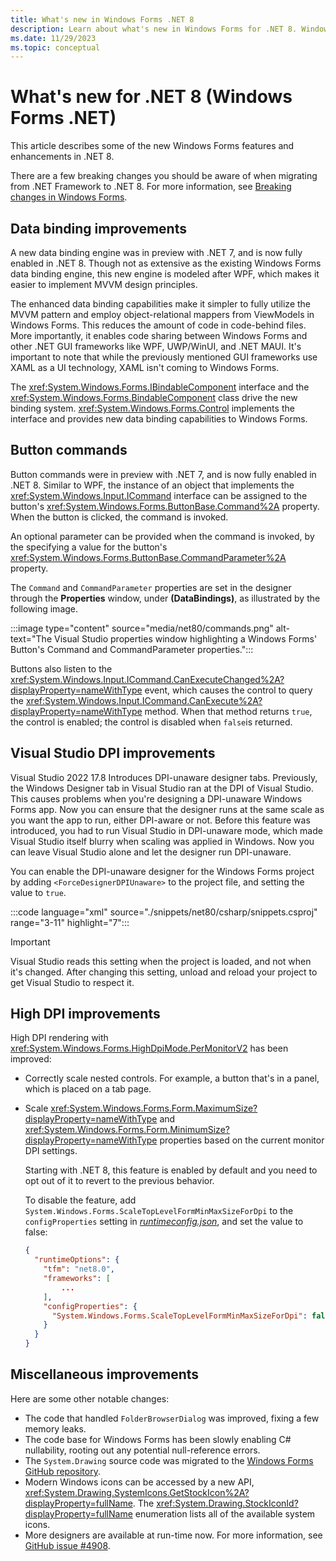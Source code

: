```yaml
---
title: What's new in Windows Forms .NET 8
description: Learn about what's new in Windows Forms for .NET 8. Windows Forms. .NET provides new features and enhancements over .NET 7.
ms.date: 11/29/2023
ms.topic: conceptual
---
```


# What's new for .NET 8 (Windows Forms .NET)

This article describes some of the new Windows Forms features and enhancements in .NET 8.

There are a few breaking changes you should be aware of when migrating from .NET Framework to .NET 8. For more information, see [Breaking changes in Windows Forms](/dotnet/core/compatibility/winforms).

## Data binding improvements

A new data binding engine was in preview with .NET 7, and is now fully enabled in .NET 8. Though not as extensive as the existing Windows Forms data binding engine, this new engine is modeled after WPF, which makes it easier to implement MVVM design principles.

The enhanced data binding capabilities make it simpler to fully utilize the MVVM pattern and employ object-relational mappers from ViewModels in Windows Forms. This reduces the amount of code in code-behind files. More importantly, it enables code sharing between Windows Forms and other .NET GUI frameworks like WPF, UWP/WinUI, and .NET MAUI. It's important to note that while the previously mentioned GUI frameworks use XAML as a UI technology, XAML isn't coming to Windows Forms.

The <xref:System.Windows.Forms.IBindableComponent> interface and the <xref:System.Windows.Forms.BindableComponent> class drive the new binding system. <xref:System.Windows.Forms.Control> implements the interface and provides new data binding capabilities to Windows Forms.

## Button commands

Button commands were in preview with .NET 7, and is now fully enabled in .NET 8. Similar to WPF, the instance of an object that implements the <xref:System.Windows.Input.ICommand> interface can be assigned to the button's <xref:System.Windows.Forms.ButtonBase.Command%2A> property. When the button is clicked, the command is invoked.

An optional parameter can be provided when the command is invoked, by the specifying a value for the button's <xref:System.Windows.Forms.ButtonBase.CommandParameter%2A> property.

The `Command` and `CommandParameter` properties are set in the designer through the **Properties** window, under **(DataBindings)**, as illustrated by the following image.

:::image type="content" source="media/net80/commands.png" alt-text="The Visual Studio properties window highlighting a Windows Forms' Button's Command and CommandParameter properties.":::

Buttons also listen to the <xref:System.Windows.Input.ICommand.CanExecuteChanged%2A?displayProperty=nameWithType> event, which causes the control to query the <xref:System.Windows.Input.ICommand.CanExecute%2A?displayProperty=nameWithType> method. When that method returns `true`, the control is enabled; the control is disabled when `false`is returned.

## Visual Studio DPI improvements

Visual Studio 2022 17.8 Introduces DPI-unaware designer tabs. Previously, the Windows Designer tab in Visual Studio ran at the DPI of Visual Studio. This causes problems when you're designing a DPI-unaware Windows Forms app. Now you can ensure that the designer runs at the same scale as you want the app to run, either DPI-aware or not. Before this feature was introduced, you had to run Visual Studio in DPI-unaware mode, which made Visual Studio itself blurry when scaling was applied in Windows. Now you can leave Visual Studio alone and let the designer run DPI-unaware.

You can enable the DPI-unaware designer for the Windows Forms project by adding `<ForceDesignerDPIUnaware>` to the project file, and setting the value to `true`.

:::code language="xml" source="./snippets/net80/csharp/snippets.csproj" range="3-11" highlight="7":::

> [!IMPORTANT]
> Visual Studio reads this setting when the project is loaded, and not when it's changed. After changing this setting, unload and reload your project to get Visual Studio to respect it.

## High DPI improvements

High DPI rendering with <xref:System.Windows.Forms.HighDpiMode.PerMonitorV2> has been improved:

- Correctly scale nested controls. For example, a button that's in a panel, which is placed on a tab page.
- Scale <xref:System.Windows.Forms.Form.MaximumSize?displayProperty=nameWithType> and <xref:System.Windows.Forms.Form.MinimumSize?displayProperty=nameWithType> properties based on the current monitor DPI settings.

  Starting with .NET 8, this feature is enabled by default and you need to opt out of it to revert to the previous behavior.
  
  To disable the feature, add `System.Windows.Forms.ScaleTopLevelFormMinMaxSizeForDpi` to the `configProperties` setting in [_runtimeconfig.json_](/dotnet/core/runtime-config/#runtimeconfigjson), and set the value to false:
  
  ```json
  {
    "runtimeOptions": {
      "tfm": "net8.0",
      "frameworks": [
          ...
      ],
      "configProperties": {
        "System.Windows.Forms.ScaleTopLevelFormMinMaxSizeForDpi": false,
      }
    }
  }
  ```

## Miscellaneous improvements

Here are some other notable changes:

- The code that handled `FolderBrowserDialog` was improved, fixing a few memory leaks.
- The code base for Windows Forms has been slowly enabling C# nullability, rooting out any potential null-reference errors.
- The `System.Drawing` source code was migrated to the [Windows Forms GitHub repository](https://github.com/dotnet/winforms).
- Modern Windows icons can be accessed by a new API, <xref:System.Drawing.SystemIcons.GetStockIcon%2A?displayProperty=fullName>. The <xref:System.Drawing.StockIconId?displayProperty=fullName> enumeration lists all of the available system icons.
- More designers are available at run-time now. For more information, see [GitHub issue #4908](https://github.com/dotnet/winforms/issues/4908).
